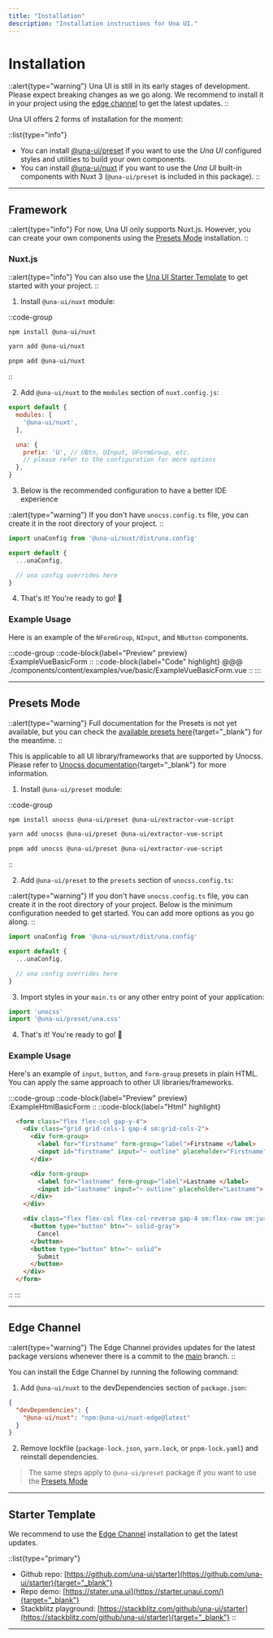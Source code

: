 ```yaml
---
title: "Installation"
description: "Installation instructions for Una UI."
---
```


# Installation

::alert{type="warning"}
Una UI is still in its early stages of development. Please expect breaking changes as we go along. We recommend to install it in your project using the [edge channel](#edge-channel) to get the latest updates.
::

Una UI offers 2 forms of installation for the moment:

::list{type="info"}
- You can install [@una-ui/preset](#presets-mode) if you want to use the *Una UI* configured styles and utilities to build your own components.
- You can install [@una-ui/nuxt](#nuxtjs) if you want to use the *Una UI* built-in components with Nuxt 3 (`@una-ui/preset` is included in this package).
::

---

## Framework

::alert{type="info"}
For now, Una UI only supports Nuxt.js. However, you can create your own components using the [Presets Mode](#presets-mode) installation.
::

### Nuxt.js 

::alert{type="info"}
You can also use the [Una UI Starter Template](#starter-template) to get started with your project.
::

1. Install `@una-ui/nuxt` module:

::code-group
```bash [npm]
npm install @una-ui/nuxt 
```

```bash [yarn]
yarn add @una-ui/nuxt 
```
  
```bash [pnpm]
pnpm add @una-ui/nuxt 
```
::

2. Add `@una-ui/nuxt` to the `modules` section of `nuxt.config.js`:

```js
export default {
  modules: [
    '@una-ui/nuxt',
  ],

  una: {
    prefix: 'U', // UBtn, UInput, UFormGroup, etc.
    // please refer to the configuration for more options
  },
}
```

3. Below is the recommended configuration to have a better IDE experience

::alert{type="warning"}
If you don't have `unocss.config.ts` file, you can create it in the root directory of your project.
::

```ts title="unocss.config.ts"
import unaConfig from '@una-ui/nuxt/dist/una.config'

export default {
  ...unaConfig,

  // una config overrides here
}
```

4. That's it! You're ready to go! 🚀

### Example Usage

Here is an example of the `NFormGroup`, `NInput`, and `NButton` components.

:::code-group
  ::code-block{label="Preview" preview}
    :ExampleVueBasicForm
  ::
  ::code-block{label="Code" highlight}
@@@ ./components/content/examples/vue/basic/ExampleVueBasicForm.vue
  ::
:::

---

## Presets Mode

::alert{type="warning"}
Full documentation for the Presets is not yet available, but you can check the [available presets here](https://github.com/una-ui/una-ui/tree/main/packages/preset/src/_shortcuts){target="_blank"} for the meantime.
::

This is applicable to all UI library/frameworks that are supported by Unocss. Please refer to [Unocss documentation](https://unocss.dev/integrations/){target="_blank"} for more information.

1. Install `@una-ui/preset` module:

::code-group
```bash [npm]
npm install unocss @una-ui/preset @una-ui/extractor-vue-script
```

```bash [yarn]
yarn add unocss @una-ui/preset @una-ui/extractor-vue-script
```
  
```bash [pnpm]
pnpm add unocss @una-ui/preset @una-ui/extractor-vue-script
```
::

2. Add `@una-ui/preset` to the `presets` section of `unocss.config.ts`:

::alert{type="warning"}
If you don't have `unocss.config.ts` file, you can create it in the root directory of your project. Below is the minimum configuration needed to get started. You can add more options as you go along.
::

```ts title="unocss.config.ts"
import unaConfig from '@una-ui/nuxt/dist/una.config'

export default {
  ...unaConfig,

  // una config overrides here
}
```

3. Import styles in your `main.ts` or any other entry point of your application:

```ts
import 'unocss'
import '@una-ui/preset/una.css'
```

4. That's it! You're ready to go! 🚀

### Example Usage

Here's an example of `input`, `button`, and `form-group` presets in plain HTML. You can apply the same approach to other UI libraries/frameworks.

:::code-group
  ::code-block{label="Preview" preview}
    :ExampleHtmlBasicForm
  ::
  ::code-block{label="Html" highlight}
```html
  <form class="flex flex-col gap-y-4">
    <div class="grid grid-cols-1 gap-4 sm:grid-cols-2">
      <div form-group>
        <label for="firstname" form-group="label">Firstname </label>
        <input id="firstname" input="~ outline" placeholder="Firstname">
      </div>

      <div form-group>
        <label for="lastname" form-group="label">Lastname </label>
        <input id="lastname" input="~ outline" placeholder="Lastname">
      </div>
    </div>

    <div class="flex flex-col flex-col-reverse gap-4 sm:flex-row sm:justify-end">
      <button type="button" btn="~ solid-gray">
        Cancel
      </button>
      <button type="button" btn="~ solid">
        Submit
      </button>
    </div>
  </form>
```
  ::
:::

---

## Edge Channel

::alert{type="warning"}
The Edge Channel provides updates for the latest package versions whenever there is a commit to the [main](https://github.com/una-ui/una-ui/tree/main) branch.
::


You can install the Edge Channel by running the following command:

1. Add `@una-ui/nuxt` to the devDependencies section of `package.json`:

```json
{
  "devDependencies": {
    "@una-ui/nuxt": "npm:@una-ui/nuxt-edge@latest"
  }
}
```

2. Remove lockfile (`package-lock.json`, `yarn.lock`, or `pnpm-lock.yaml`) and reinstall dependencies.

> The same steps apply to `@una-ui/preset` package if you want to use the [Presets Mode](#presets-mode)

---

## Starter Template

We recommend to use the [Edge Channel](#edge-channel) installation to get the latest updates.

::list{type="primary"}
- Github repo: [https://github.com/una-ui/starter](https://github.com/una-ui/starter){target="_blank"}
- Repo demo: [https://stater.una.ui](https://starter.unaui.com/){target="_blank"}
- Stackblitz playground: [https://stackblitz.com/github/una-ui/starter](https://stackblitz.com/github/una-ui/starter){target="_blank"}
::

---
